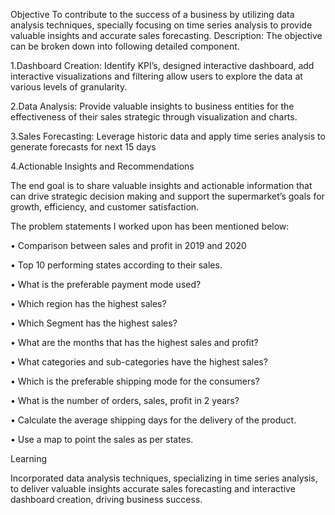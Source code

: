 Objective
To contribute to the success of a business by utilizing data analysis techniques, specially focusing on time series analysis to provide valuable insights and accurate sales forecasting.
Description:
The objective can be broken down into following detailed component.

1.Dashboard Creation: Identify KPI’s, designed interactive dashboard, add interactive visualizations and filtering allow users to explore the data at various levels of granularity.

2.Data Analysis: Provide valuable insights to business entities for the effectiveness of their sales strategic through visualization and charts.

3.Sales Forecasting: Leverage historic data and apply time series analysis to generate forecasts for next 15 days

4.Actionable Insights and Recommendations

The end goal is to share valuable insights and actionable information that can drive strategic decision making and support the supermarket’s goals for growth, efficiency, and customer satisfaction.

The problem statements I worked upon has been mentioned below:

•	Comparison between sales and profit in 2019 and 2020

•	Top 10 performing states according to their sales.

•	What is the preferable payment mode used?

•	Which region has the highest sales?

•	Which Segment has the highest sales?

•	What are the months that has the highest sales and profit?

•	What categories and sub-categories have the highest sales?

•	Which is the preferable shipping mode for the consumers?

•	What is the number of orders, sales, profit in 2 years?

•	Calculate the average shipping days for the delivery of the product.

•	Use a map to point the sales as per states.


Learning

Incorporated data analysis techniques, specializing in time series analysis, to deliver valuable insights accurate sales forecasting and interactive dashboard creation, driving business success.


